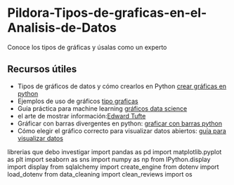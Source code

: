 # Pildora-Tipos-de-graficas-en-el-Analisis-de-Datos
Conoce los tipos de gráficas y úsalas como un experto

## Recursos útiles

* Tipos de gráficos de datos y cómo crearlos en Python [crear gráficas en python](https://www.datacamp.com/es/tutorial/types-of-data-plots-and-how-to-create-them-in-python)
* Ejemplos de uso de gráficos [tipo graficas](https://uni.edu.gt/noticias/tipos-de-graficas/)
* Guía práctica para machine learning [gráficos data science](https://iddigitalschool.com/bootcamps/tipos-de-graficos-para-data-science-y-data-analytics-guia-practica/)
* el arte de mostrar información:[Edward Tufte](https://www.linkedin.com/pulse/edward-tufte-el-arte-de-mostrar-informaci%C3%B3n-rafael-l%C3%B3pez-callej%C3%B3n/)
*  Gráficar con barras divergentes en python: [graficar con barras python](https://r-charts.com/es/parte-todo/grafico-barras-divergentes-ggplot2/)
*  Cómo elegir el gráfico correcto para visualizar datos abiertos: [guía para visualizar datos](https://datos.gob.es/es/blog/como-elegir-el-grafico-correcto-para-visualizar-datos-abiertos)

librerias que debo investigar
import pandas as pd
import matplotlib.pyplot as plt
import seaborn as sns
import numpy as np
from IPython.display import display
from sqlalchemy import create_engine
from dotenv import load_dotenv
from data_cleaning import clean_reviews
import os
